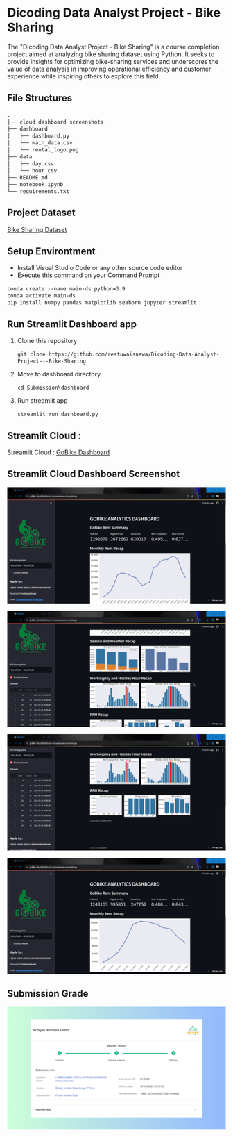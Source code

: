 
# Dicoding Data Analyst Project - Bike Sharing
The "Dicoding Data Analyst Project - Bike Sharing" is a course completion project aimed at analyzing bike sharing dataset using Python. It seeks to provide insights for optimizing bike-sharing services and underscores the value of data analysis in improving operational efficiency and customer experience while inspiring others to explore this field.

## File Structures
```
.
├── cloud dashboard screenshots
├── dashboard
│   ├── dashboard.py
│   └── main_data.csv
│   └── rental_logo.png
├── data
│   ├── day.csv
│   └── hour.csv
├── README.md
├── notebook.ipynb
└── requirements.txt
```

## Project Dataset
[Bike Sharing Dataset](https://drive.google.com/file/d/1RaBmV6Q6FYWU4HWZs80Suqd7KQC34diQ/view?usp=sharing)

## Setup Environtment
- Install Visual Studio Code or any other source code editor
- Execute this command on your Command Prompt
```
conda create --name main-ds python=3.9
conda activate main-ds
pip install numpy pandas matplotlib seaborn jupyter streamlit
```
## Run Streamlit Dashboard app
1. Clone this repository
   ```
   git clone https://github.com/restuwaisnawa/Dicoding-Data-Analyst-Project---Bike-Sharing
   ```

2. Move to dashboard directory
   ```
   cd Submission\dashboard
   ```
3. Run streamlit app
   ```
   streamlit run dashboard.py
   ```
## Streamlit Cloud :
Streamlit Cloud : [GoBike Dashboard](https://gobike-cloud-dashboard-restuwaisnawa.streamlit.app/)

## Streamlit Cloud Dashboard Screenshot
![alt text](https://github.com/restuwaisnawa/Dicoding-Data-Analyst-Project---Bike-Sharing/blob/main/cloud%20dashboard%20screenshots/cloud_dashboard_screenshot_1.png)

![alt text](https://github.com/restuwaisnawa/Dicoding-Data-Analyst-Project---Bike-Sharing/blob/main/cloud%20dashboard%20screenshots/cloud_dashboard_screenshot_2.png)

![alt text](https://github.com/restuwaisnawa/Dicoding-Data-Analyst-Project---Bike-Sharing/blob/main/cloud%20dashboard%20screenshots/cloud_dashboard_screenshot_3.png)

![alt text](https://github.com/restuwaisnawa/Dicoding-Data-Analyst-Project---Bike-Sharing/blob/main/cloud%20dashboard%20screenshots/cloud_dashboard_screenshot_4.png)

## Submission Grade
![alt text](https://github.com/restuwaisnawa/Dicoding-Data-Analyst-Project---Bike-Sharing/blob/main/cloud%20dashboard%20screenshots/submission%20grade.png)
